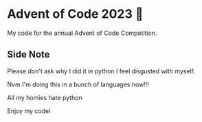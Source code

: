 # Advent of Code 2023 🎄

My code for the annual Advent of Code Competition.

## Side Note
Please don't ask why I did it in python
I feel disgusted with myself.

Nvm I'm doing this in a bunch of languages now!!!

All my homies hate python

Enjoy my code!